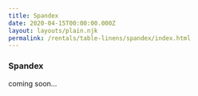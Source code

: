 ```yaml
---
title: Spandex
date: 2020-04-15T00:00:00.000Z
layout: layouts/plain.njk
permalink: /rentals/table-linens/spandex/index.html
---
```


### Spandex

<section class="grid-container" markdown="1">

coming soon...

</section>